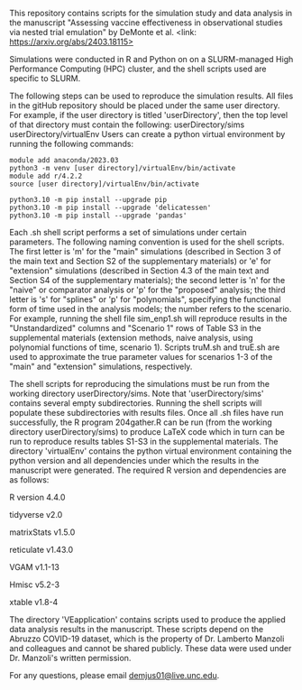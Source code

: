 This repository contains scripts for the simulation study and data analysis in the manuscript "Assessing vaccine effectiveness in observational studies via nested trial emulation" by DeMonte et al.  <link: https://arxiv.org/abs/2403.18115>

Simulations were conducted in R and Python on on a SLURM-managed High Performance Computing (HPC) cluster, and the shell scripts used are specific to SLURM.  

The following steps can be used to reproduce the simulation results.  All files in the gitHub repository should be placed under the same user directory.  For example, if the user directory is titled 'userDirectory', then the top level of that directory must contain the following:
userDirectory/sims
userDirectory/virtualEnv
Users can create a python virtual environment by running the following commands:

```
module add anaconda/2023.03
python3 -m venv [user directory]/virtualEnv/bin/activate
module add r/4.2.2
source [user directory]/virtualEnv/bin/activate

python3.10 -m pip install --upgrade pip
python3.10 -m pip install --upgrade 'delicatessen'
python3.10 -m pip install --upgrade 'pandas'
```

Each .sh shell script performs a set of simulations under certain parameters.  The following naming convention is used for the shell scripts.  The first letter is 'm' for the "main" simulations (described in Section 3 of the main text and Section S2 of the supplementary materials) or 'e' for "extension" simulations (described in Section 4.3 of the main text and Section S4 of the supplementary materials); the second letter is 'n' for the "naive" or comparator analysis or 'p' for the "proposed" analysis; the third letter is 's' for "splines" or 'p' for "polynomials", specifying the functional form of time used in the analysis models; the number refers to the scenario.  For example, running the shell file sim_enp1.sh will reproduce results in the "Unstandardized" columns and "Scenario 1" rows of Table S3 in the supplemental materials (extension methods, naive analysis, using polynomial functions of time, scenario 1).  Scripts truM.sh and truE.sh are used to approximate the true parameter values for scenarios 1-3 of the "main" and "extension" simulations, respectively.  

The shell scripts for reproducing the simulations must be run from the working directory userDirectory/sims.  Note that 'userDirectory/sims' contains several empty subdirectories.  Running the shell scripts will populate these subdirectories with results files.  Once all .sh files have run successfully, the R program 204gather.R can be run (from the working directory userDirectory/sims) to produce LaTeX code which in turn can be run to reproduce results tables S1-S3 in the supplemental materials.  The directory 'virtualEnv' contains the python virtual environment containing the python version and all dependencies under which the results in the manuscript were generated.  The required R version and dependencies are as follows:

R version 4.4.0

tidyverse v2.0

matrixStats v1.5.0

reticulate v1.43.0

VGAM v1.1-13

Hmisc v5.2-3

xtable v1.8-4

The directory 'VEapplication' contains scripts used to produce the applied data analysis results in the manuscript.  These scripts depend on the Abruzzo COVID-19 dataset, which is the property of Dr. Lamberto Manzoli and colleagues and cannot be shared publicly.  These data were used under Dr. Manzoli's written permission.  

For any questions, please email demjus01@live.unc.edu.
